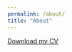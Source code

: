 ```yaml
---
permalink: /about/
title: "About"
---
```


<a href="/assets/pdf/CV.pdf" target="_blank">Download my CV</a>